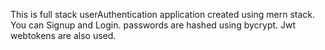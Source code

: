 This is full stack userAuthentication application created using mern stack.
You can Signup and Login.
passwords are hashed using bycrypt.
Jwt webtokens are also used.
